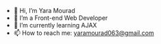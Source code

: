 - 👋 Hi, I’m Yara Mourad
- 👀 I’m a Front-end Web Developer
- 🌱 I’m currently learning AJAX
- 📫 How to reach me: yaramourad063@gmail.com

